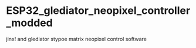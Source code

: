 # ESP32_glediator_neopixel_controller_modded
 jinx! and glediator stypoe matrix neopixel control software
